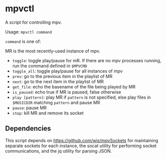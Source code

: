 # mpvctl

A script for controlling mpv.

Usage: `mpvctl command`

`command` is one of:

MR is the most recently-used instance of mpv.

 - `toggle`: toggle play/pause for mR. If there are no mpv processes running, run the command defined in `$MPVCMD`
 - `toggle_all`: toggle play/pause for all instances of mpv
 - `prev`: go to the previous item in the playlist of MR
 - `next`: go to the next item in the playlist of MR
 - `get_file`: echo the basename of the file being played by MR
 - `is_paused`: echo true if MR is paused, false otherwise
 - `play [pattern]`: play MR if `pattern` is not specified, else play files in `$MUSICDIR` matching `pattern` and pause MR
 - `pause`: pause MR
 - `stop`: kill MR and remove its socket

## Dependencies

This script depends on https://github.com/wis/mpvSockets for maintaining separate sockets for each instance, the socat utility for performing socket communications, and the jq utility for parsing JSON.
